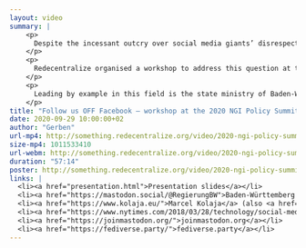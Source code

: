 ```yaml
---
layout: video
summary: |
    <p>
      Despite the incessant outcry over social media giants’ disrespect of privacy and unaccountable influence on society, any public sector organisation wanting to reach citizens feels forced to be present on their enormous platforms. But through its presence, an organisation legitimises these platforms’ practices, treats them like public utilities, subjects its content to their opaque filters and ranking, and compels citizens to be on them too — thus further strengthening their dominance. How could we avoid the dilemma of either reaching or respecting citizens?
    </p>
    <p>
      Redecentralize organised a workshop to address this question at the <a href="https://www.ngi.eu">Next Generation Internet</a> <a href="https://summit.ngi.eu">Policy Summit</a>. The workshop explored the alternative of decentralised social media, in particular <a href="https://joinmastodon.org/">Mastodon</a>, which lets users choose whichever providers and apps they prefer, because these can all interoperate via standardised protocols like <a href="https://activitypub.rocks/">ActivityPub</a>; the result is a diverse, vendor-neutral, open network (dubbed the <a href="https://en.wikipedia.org/wiki/Fediverse"><em>Fediverse</em></a>), analogous to e-mail and the world wide web.
    </p>
    <p>
      Leading by example in this field is the state ministry of Baden-Württemberg, possibly the first government with an <a href="https://mastodon.social/@RegierungBW">official Mastodon presence</a>. Their head of online communications Jana Höffner told the audience about their motivation and experience. Subsequently, the topic was put in a broader perspective by <a href="https://www.kolaja.eu/">Marcel Kolaja</a>, Member and Vice-President of the European Parliament (and also <a href="https://mastodon.pirati.cz/@marcel_kolaja">on Mastodon</a>). He explained how legislation could require the dominant ‘gatekeeper’ platforms to be interoperable too, and emphasised the role of political institutions in ensuring that citizens are not forced to agree to particular terms of service in order to participate in public discussion.
    </p>
title: "Follow us OFF Facebook — workshop at the 2020 NGI Policy Summit"
date: 2020-09-29 10:00:00+02
author: "Gerben"
url-mp4: http://something.redecentralize.org/video/2020-ngi-policy-summit-workshop-follow-us-off-facebook.mp4
size-mp4: 1011533410
url-webm: http://something.redecentralize.org/video/2020-ngi-policy-summit-workshop-follow-us-off-facebook.webm
duration: "57:14"
poster: http://something.redecentralize.org/video/2020-ngi-policy-summit-workshop-follow-us-off-facebook.jpg
links: |
  <li><a href="presentation.html">Presentation slides</a></li>
  <li><a href="https://mastodon.social/@RegierungBW">Baden-Württemberg on Mastodon</a></li>
  <li><a href="https://www.kolaja.eu/">Marcel Kolaja</a> (also <a href="https://mastodon.pirati.cz/@marcel_kolaja">on Mastodon</a>)</li>
  <li><a href="https://www.nytimes.com/2018/03/28/technology/social-media-privacy.html">Can Social Media Be Saved? · NYTimes</a></li>
  <li><a href="https://joinmastodon.org/">joinmastodon.org</a></li>
  <li><a href="https://fediverse.party/">fediverse.party</a></li>
---
```

